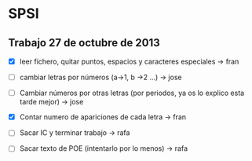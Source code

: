 SPSI
====

Trabajo 27 de octubre de 2013
-----------------------------

- [X] leer fichero, quitar puntos, espacios y caracteres especiales ->  fran

- [ ] cambiar letras por números (a->1, b ->2 ...) -> jose

- [ ] Cambiar números por otras letras (por periodos, ya os lo explico esta tarde mejor) -> jose

- [X] Contar numero de apariciones de cada letra -> fran

- [ ] Sacar IC y terminar trabajo -> rafa

- [ ] Sacar texto de POE (intentarlo por lo menos) -> rafa
